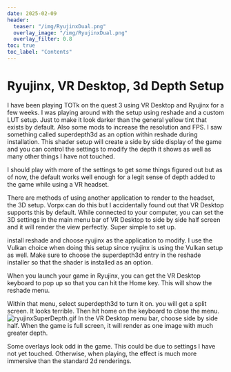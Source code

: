 ```yaml
---
date: 2025-02-09
header:
  teaser: "/img/RyujinxDual.png"
  overlay_image: "/img/RyujinxDual.png"
  overlay_filter: 0.8
toc: true
toc_label: "Contents"
---
```


# Ryujinx, VR Desktop, 3d Depth Setup

I have been playing TOTk on the quest 3 using VR Desktop and Ryujinx for a few weeks. I was playing around with the setup using reshade and a custom LUT setup. Just to make it look darker than the general yellow tint that exists by default. Also some mods to increase the resolution and FPS. 
I saw something called superdepth3d as an option within reshade during installation. This shader setup will create a side by side display of the game and you can control the settings to modify the depth it shows as well as many other things I have not touched. 

I should play with more of the settings to get some things figured out but as of now, the default works well enough for a legit sense of depth added to the game while using a VR headset. 

There are methods of using another application to render to the headset, the 3D setup. Vorpx can do this but I accidentally found out that VR Desktop supports this by default. While connected to your computer, you can set the 3D settings in the main menu bar of VR Desktop to side by side half screen and it will render the view perfectly. Super simple to set up.

install reshade and choose ryujinx as the application to modify. I use the Vulkan choice when doing this setup since ryujinx is using the Vulkan setup as well. Make sure to choose the superdepth3d entry in the reshade installer so that the shader is installed as an option.

When you launch your game in Ryujinx, you can get the VR Desktop keyboard to pop up so that you can hit the Home key. This will show the reshade menu. 

Within that menu, select superdepth3d to turn it on. you will get a split screen. It looks terrible. Then hit home on the keyboard to close the menu. 
![ryujinxSuperDepth.gif](/img/ryujinxSuperDepth.gif)
In the VR Desktop menu bar, choose side by side half. When the game is full screen, it will render as one image with much greater depth. 

Some overlays look odd in the game. This could be due to settings I have not yet touched. Otherwise, when playing, the effect is much more immersive than the standard 2d renderings. 

